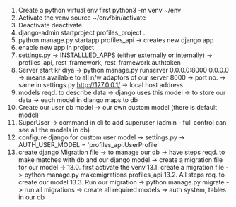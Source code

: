1. Create a python virtual env first
python3 -m venv ~/env
2. Activate the venv
source ~/env/bin/activate
3. Deactivate
deactivate
4. django-admin startproject profiles_project . 
5. python manage.py startapp profiles_api -> creates new django app 
6. enable new app in project
7. settings.py -> INSTALLLED_APPS (either externally or internally) -> profiles_api, rest_framework, rest_framework.authtoken
8. Server start kr diya -> python manage.py runserver 0.0.0.0:8000
0.0.0.0 -> means available to all n/w adaptors of our server
8000 -> port no. -> same in settings.py
http://127.0.0.1/ -> local host address
9. models reqd. to describe data -> django uses this model -> to store our data -> each model in django maps to db
10. Create our user db model -> our own custom model (there is default model)
11. SuperUser -> command in cli to add superuser (admin - full control can see all the models in db)
12. configure django for custom user model -> settings.py -> AUTH_USER_MODEL = 'profiles_api.UserProfile'
13. create django Migration file -> to manage our db -> have steps reqd. to make matches with db and our django model -> create a migration file for our model ->
    13.0. first activate the venv
    13.1. create a migration file -> python manage.py makemigrations profiles_api
    13.2. All steps req. to create our model
    13.3. Run our migration -> python manage.py migrate -> run all migrations -> create
    all required models -> auth system, tables in our db
